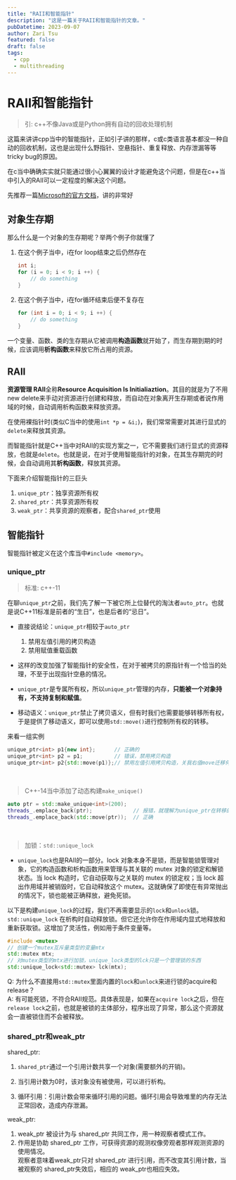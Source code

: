```yaml
---
title: "RAII和智能指针"
description: "这是一篇关于RAII和智能指针的文章。"
pubDatetime: 2023-09-07
author: Zari Tsu
featured: false
draft: false
tags:
  - cpp
  - multithreading
---
```


# RAII和智能指针

> 引: c++不像Java或是Python拥有自动的回收处理机制

这篇来讲讲cpp当中的智能指针，正如引子讲的那样，c或c类语言基本都没一种自动的回收机制，这也是出现什么野指针、空悬指针、重复释放、内存泄漏等等tricky bug的原因。

在c当中确确实实就只能通过很小心翼翼的设计才能避免这个问题，但是在c++当中引入的RAII可以一定程度的解决这个问题。

先推荐一篇[Microsoft的官方文档](https://learn.microsoft.com/zh-cn/cpp/cpp/object-lifetime-and-resource-management-modern-cpp?view=msvc-170)，讲的非常好

## 对象生存期

那么什么是一个对象的生存期呢？举两个例子你就懂了

1. 在这个例子当中，i在for loop结束之后仍然存在
    ```cpp
    int i;
    for (i = 0; i < 9; i ++) {
        // do something
    }
    ```
2. 在这个例子当中，i在for循环结束后便不复存在
    ```cpp
    for (int i = 0; i < 9; i ++) {
        // do something
    }
    ```

一个变量、函数、类的生存期从它被调用**构造函数**就开始了，而生存期到期的时候，应该调用**析构函数**来释放它所占用的资源。

## RAII

**资源管理 RAII**全称**Resource Acquisition Is Initialiaztion**。其目的就是为了不用new delete来手动对资源进行创建和释放，而自动在对象离开生存期或者说作用域的时候，自动调用析构函数来释放资源。

在使用裸指针时(类似C当中的使用`int *p = &i;`)，我们常常需要对其进行显式的`delete`来释放其资源。

而智能指针就是C++当中对RAII的实现方案之一，它不需要我们进行显式的资源释放，也就是`delete`。也就是说，在对于使用智能指针的对象，在其生存期完的时候，会自动调用其**析构函数**，释放其资源。

下面来介绍智能指针的三巨头
1. `unique_ptr`：独享资源所有权
2. `shared_ptr`：共享资源所有权
3. `weak_ptr`：共享资源的观察者，配合`shared_ptr`使用

## 智能指针

智能指针被定义在这个库当中`#include <memory>`。

### unique_ptr

> 标准: c++-11

在聊`unique_ptr`之前，我们先了解一下被它所上位替代的淘汰者`auto_ptr`。也就是说C++11标准是前者的“生日”，也是后者的“忌日”。

* 直接说结论：`unique_ptr`相较于`auto_ptr`  
  1. 禁用左值引用的拷贝构造
  2. 禁用赋值重载函数

* 这样的改变加强了智能指针的安全性，在对于被拷贝的原指针有一个恰当的处理，不至于出现指针空悬的情况。

* `unique_ptr`是专属所有权，所以`unique_ptr`管理的内存，**只能被一个对象持有，不支持复制和赋值**。

* 移动语义：`unique_ptr`禁止了拷贝语义，但有时我们也需要能够转移所有权，于是提供了移动语义，即可以使用`std::move()`进行控制所有权的转移。

来看一组实例

```cpp
unique_ptr<int> p1{new int};      // 正确的
unique_ptr<int> p2 = p1;          // 错误，禁用拷贝构造
unique_ptr<int> p2{std::move(p1)};// 禁用左值引用拷贝构造，关我右值move迁移何事
```

<br>

> C++-14当中添加了动态构建`make_unique()`

```cpp
auto ptr = std::make_unique<int>(200);
threads_.emplace_back(ptr);             // 报错，就理解为unique_ptr在转移的时候，必须要用右值
threads_.emplace_back(std::move(ptr));  // 正确
```

<br>

> 加锁：`std::unique_lock`

* `unique_lock`也是RAII的一部分。lock 对象本身不是锁，而是智能锁管理对象，它的构造函数和析构函数用来管理与其关联的 mutex 对象的锁定和解锁状态。当 lock 构造时，它自动获取与之关联的 mutex 的锁定权；当 lock 超出作用域并被销毁时，它自动释放这个 mutex。这就确保了即使在有异常抛出的情况下，锁也能被正确释放，避免死锁。

以下是构建`unique_lock`的过程，我们不再需要显示的`lock`和`unlock`锁。`std::unique_lock` 在析构时自动释放锁。但它还允许你在作用域内显式地释放和重新获取锁。这增加了灵活性，例如用于条件变量等。

```cpp
#include <mutex>
// 创建一个mutex互斥量类型的变量mtx
std::mutex mtx;
// 对mutex类型的mtx进行加锁，unique_lock类型的lck只是一个管理锁的东西
std::unique_lock<std::mutex> lck(mtx);
```

Q: 为什么不直接用`std::mutex`里面内置的`lock`和`unlock`来进行锁的acquire和release？  
A: 有可能死锁，不符合RAII规范。具体表现是，如果在`acquire lock`之后，但在`release lock`之前，也就是被锁的主体部分，程序出现了异常，那么这个资源就会一直被锁住而不会被释放。

### shared_ptr和weak_ptr

shared_ptr: 

1. `shared_ptr`通过一个引用计数共享一个对象(需要额外的开销)。
  
2. 当引用计数为0时，该对象没有被使用，可以进行析构。

3. 循环引用：引用计数会带来循环引用的问题。循环引用会导致堆里的内存无法正常回收，造成内存泄漏。

weak_ptr: 

1. weak_ptr 被设计为与 shared_ptr 共同工作，用一种观察者模式工作。
2. 作用是协助 shared_ptr 工作，可获得资源的观测权像旁观者那样观测资源的使用情况。  
观察者意味着weak_ptr只对 shared_ptr 进行引用，而不改变其引用计数，当被观察的 shared_ptr失效后，相应的 weak_ptr也相应失效。

